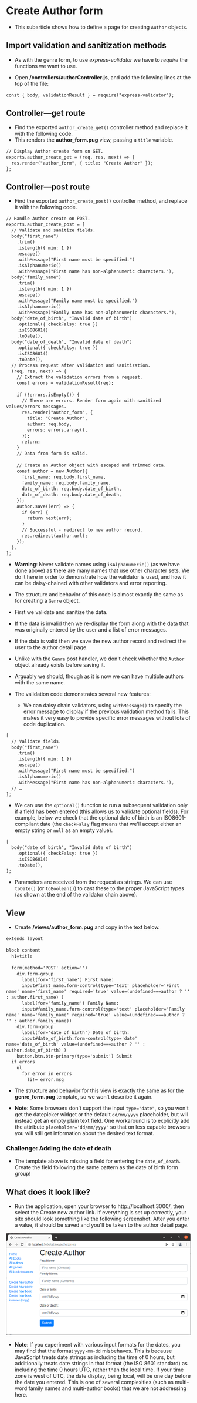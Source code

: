 # Create Author form

- This subarticle shows how to define a page for creating `Author` objects.

## Import validation and sanitization methods

- As with the genre form, to use _express-validator_ we have to _require_ the functions we want to use.

- Open **/controllers/authorController.js**, and add the following lines at the top of the file:

```
const { body, validationResult } = require("express-validator");
```

## Controller—get route

- Find the exported `author_create_get()` controller method and replace it with the following code.
- This renders the **author_form.pug** view, passing a `title` variable.

```
// Display Author create form on GET.
exports.author_create_get = (req, res, next) => {
  res.render("author_form", { title: "Create Author" });
};
```

## Controller—post route

- Find the exported `author_create_post()` controller method, and replace it with the following code.

```
// Handle Author create on POST.
exports.author_create_post = [
  // Validate and sanitize fields.
  body("first_name")
    .trim()
    .isLength({ min: 1 })
    .escape()
    .withMessage("First name must be specified.")
    .isAlphanumeric()
    .withMessage("First name has non-alphanumeric characters."),
  body("family_name")
    .trim()
    .isLength({ min: 1 })
    .escape()
    .withMessage("Family name must be specified.")
    .isAlphanumeric()
    .withMessage("Family name has non-alphanumeric characters."),
  body("date_of_birth", "Invalid date of birth")
    .optional({ checkFalsy: true })
    .isISO8601()
    .toDate(),
  body("date_of_death", "Invalid date of death")
    .optional({ checkFalsy: true })
    .isISO8601()
    .toDate(),
  // Process request after validation and sanitization.
  (req, res, next) => {
    // Extract the validation errors from a request.
    const errors = validationResult(req);

    if (!errors.isEmpty()) {
      // There are errors. Render form again with sanitized values/errors messages.
      res.render("author_form", {
        title: "Create Author",
        author: req.body,
        errors: errors.array(),
      });
      return;
    }
    // Data from form is valid.

    // Create an Author object with escaped and trimmed data.
    const author = new Author({
      first_name: req.body.first_name,
      family_name: req.body.family_name,
      date_of_birth: req.body.date_of_birth,
      date_of_death: req.body.date_of_death,
    });
    author.save((err) => {
      if (err) {
        return next(err);
      }
      // Successful - redirect to new author record.
      res.redirect(author.url);
    });
  },
];
```

- **Warning**: Never validate names using `isAlphanumeric()` (as we have done above) as there are many names that use other character sets. We do it here in order to demonstrate how the validator is used, and how it can be daisy-chained with other validators and error reporting.

- The structure and behavior of this code is almost exactly the same as for creating a `Genre` object.
- First we validate and sanitize the data.
- If the data is invalid then we re-display the form along with the data that was originally entered by the user and a list of error messages.
- If the data is valid then we save the new author record and redirect the user to the author detail page.

- Unlike with the `Genre` post handler, we don't check whether the `Author` object already exists before saving it.
- Arguably we should, though as it is now we can have multiple authors with the same name.

- The validation code demonstrates several new features:

  - We can daisy chain validators, using `withMessage()` to specify the error message to display if the previous validation method fails. This makes it very easy to provide specific error messages without lots of code duplication.

```
[
  // Validate fields.
  body("first_name")
    .trim()
    .isLength({ min: 1 })
    .escape()
    .withMessage("First name must be specified.")
    .isAlphanumeric()
    .withMessage("First name has non-alphanumeric characters."),
  // …
];
```

- We can use the `optional()` function to run a subsequent validation only if a field has been entered (this allows us to validate optional fields). For example, below we check that the optional date of birth is an ISO8601-compliant date (the `checkFalsy` flag means that we'll accept either an empty string or `null` as an empty value).

```
[
  body("date_of_birth", "Invalid date of birth")
    .optional({ checkFalsy: true })
    .isISO8601()
    .toDate(),
];
```

- Parameters are received from the request as strings. We can use `toDate()` (or `toBoolean()`) to cast these to the proper JavaScript types (as shown at the end of the validator chain above).

## View

- Create **/views/author_form.pug** and copy in the text below.

```
extends layout

block content
  h1=title

  form(method='POST' action='')
    div.form-group
      label(for='first_name') First Name:
      input#first_name.form-control(type='text' placeholder='First name' name='first_name' required='true' value=(undefined===author ? '' : author.first_name) )
      label(for='family_name') Family Name:
      input#family_name.form-control(type='text' placeholder='Family name' name='family_name' required='true' value=(undefined===author ? '' : author.family_name))
    div.form-group
      label(for='date_of_birth') Date of birth:
      input#date_of_birth.form-control(type='date' name='date_of_birth' value=(undefined===author ? '' : author.date_of_birth) )
    button.btn.btn-primary(type='submit') Submit
  if errors
    ul
      for error in errors
        li!= error.msg
```

- The structure and behavior for this view is exactly the same as for the **genre_form.pug** template, so we won't describe it again.

- **Note**: Some browsers don't support the input `type="date"`, so you won't get the datepicker widget or the default `dd/mm/yyyy` placeholder, but will instead get an empty plain text field. One workaround is to explicitly add the attribute `placeholder='dd/mm/yyyy'` so that on less capable browsers you will still get information about the desired text format.

### Challenge: Adding the date of death

- The template above is missing a field for entering the `date_of_death`. Create the field following the same pattern as the date of birth form group!

## What does it look like?

- Run the application, open your browser to http://localhost:3000/, then select the Create new author link. If everything is set up correctly, your site should look something like the following screenshot. After you enter a value, it should be saved and you'll be taken to the author detail page.

![author_create](../../../assets/locallibary_express_author_create_empty.png)

- **Note**: If you experiment with various input formats for the dates, you may find that the format `yyyy-mm-dd` misbehaves. This is because JavaScript treats date strings as including the time of 0 hours, but additionally treats date strings in that format (the ISO 8601 standard) as including the time 0 hours UTC, rather than the local time. If your time zone is west of UTC, the date display, being local, will be one day before the date you entered. This is one of several complexities (such as multi-word family names and multi-author books) that we are not addressing here.
